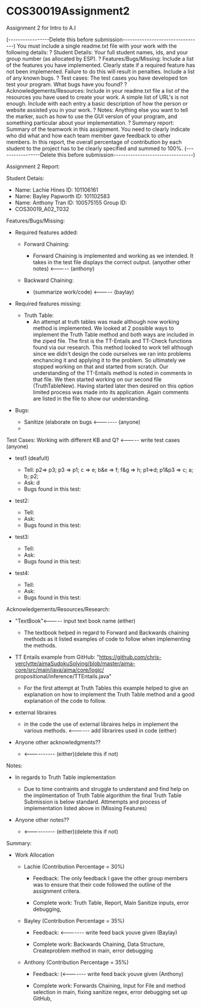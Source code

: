 # COS30019Assignment2
Assignment 2 for Intro to A.I

(-----------------Delete this before submission---------------------------------)
You must include a single readme.txt file with your work with the following details:
? Student Details: Your full student names, ids, and your group number (as allocated by ESP).
? Features/Bugs/Missing: Include a list of the features you have implemented. Clearly state if a
required feature has not been implemented. Failure to do this will result in penalties. Include a list of
any known bugs.
? Test cases: The test cases you have developed ton test your program. What bugs have you found?
? Acknowledgements/Resources: Include in your readme.txt file a list of the resources you have
used to create your work. A simple list of URL's is not enough. Include with each entry a basic
description of how the person or website assisted you in your work.
? Notes: Anything else you want to tell the marker, such as how to use the GUI version of your
program, and something particular about your implementation.
? Summary report: Summary of the teamwork in this assignment. You need to clearly indicate who
did what and how each team member gave feedback to other members. In this report, the overall
percentage of contribution by each student to the project has to be clearly specified and summed to
100%.
(-----------------Delete this before submission---------------------------------)


Assignment 2 Report:

Student Detais:
- Name: Lachie Hines ID: 101106161
- Name: Bayley Papworth ID: 101102583
- Name: Anthony Tran ID: 100575155
Group ID:
- COS30019_A02_T032

Features/Bugs/Missing:
- Required features added:
  - Forward Chaining: 
    - Forward Chaining is implemented and working as we intended. It takes in the test file 
      displays the correct output. (anyother other notes) <----- (anthony)

  - Backward Chaining:  
    - (summarize work/code) <----- (baylay)

- Required features missing:
  - Truth Table:
    - An attempt at truth tables was made although now working method is implemented. 
      We looked at 2 possible ways to implement the Truth Table method and both ways 
      are included in the ziped file. The first is the TT-Entails and TT-Check functions
      found via our research. This method looked to work tell although since we didn't 
      design the code ourselves we ran into problems enchancing it and applying it to the
      problem. So ultimately we stopped working on that and started from scratch. Our
      understanding of the TT-Entails method is noted in comments in that file. We then 
      started working on our second file (TruthTableNew). Having started later then desired
      on this option limited process was made into its application. Again comments are listed
      in the file to show our understanding. 

- Bugs:
  - Sanitize (elaborate on bugs <------- (anyone)
  - 

Test Cases: Working with different KB and Q? <----- write test cases (anyone)
- test1 (deafult)
  - Tell: p2=> p3; p3 => p1; c => e; b&e => f; f&g => h; p1=>d; p1&p3 => c; a; b; p2; 
  - Ask: d
  - Bugs found in this test:

- test2:
  - Tell:
  - Ask:
  - Bugs found in this test:

- test3:
  - Tell:
  - Ask:
  - Bugs found in this test:

- test4:
  - Tell:
  - Ask:
  - Bugs found in this test:

Acknowledgements/Resources/Research:
- "TextBook"<----- input text book name (either)
  - The textbook helped in regard to Forward and Backwards chaining methods as it listed examples
    of code to follow when implementing the methods.

- TT Entails example from GitHub:
  "https://github.com/chris-verclytte/aimaSudokuSolving/blob/master/aima-core/src/main/java/aima/core/logic/
   propositional/inference/TTEntails.java"
  - For the first attempt at Truth Tables this example helped to give an explanation on how to 
    implement the Truth Table method and a good explanation of the code to follow.

- external libraires
  - in the code the use of external libraires helps in implement the various methods. <------ add librarires used in code (either)

- Anyone other acknowledgments??
  - <---------- (either)(delete this if not)

Notes:
- In regards to Truth Table implementation
  - Due to time contraints and struggle to understand and find help on the implmentation of Truth Table
    algorithim the final Truth Table Submission is below standard. Attmempts and process of implementation 
    listed above in (Missing Features)

- Anyone other notes??
  - <---------- (either)(delete this if not)

Summary:
- Work Allocation
  - Lachie (Contribution Percentage = 30%)
    - Feedback: The only feedback I gave the other group members was to ensure that their code
                followed the outline of the assignment critera.

    - Complete work: Truth Table, Report, Main Sanitize inputs, error debugging, 

  - Bayley (Contribution Percentage = 35%)
    - Feedback: <------- write feed back youve given (Baylay)

    - Complete work: Backwards Chaining, Data Structure, Createproblem method in main, error debugging

  - Anthony (Contribution Percentage = 35%)
    - Feedback: (<------- write feed back youve given (Anthony)

    - Complete work: Forwards Chaining, Input for File and method selection in main, fixing sanitize regex, error debugging set up GitHub,
